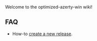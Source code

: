 Welcome to the optimized-azerty-win wiki!

## FAQ

- How-to [create a new release](Creating-a-new-release).